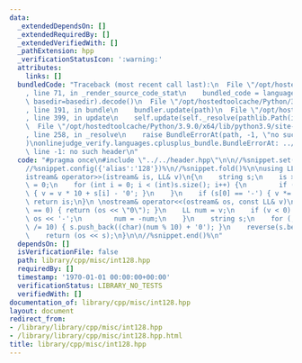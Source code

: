 ```yaml
---
data:
  _extendedDependsOn: []
  _extendedRequiredBy: []
  _extendedVerifiedWith: []
  _pathExtension: hpp
  _verificationStatusIcon: ':warning:'
  attributes:
    links: []
  bundledCode: "Traceback (most recent call last):\n  File \"/opt/hostedtoolcache/Python/3.9.0/x64/lib/python3.9/site-packages/onlinejudge_verify/documentation/build.py\"\
    , line 71, in _render_source_code_stat\n    bundled_code = language.bundle(stat.path,\
    \ basedir=basedir).decode()\n  File \"/opt/hostedtoolcache/Python/3.9.0/x64/lib/python3.9/site-packages/onlinejudge_verify/languages/cplusplus.py\"\
    , line 191, in bundle\n    bundler.update(path)\n  File \"/opt/hostedtoolcache/Python/3.9.0/x64/lib/python3.9/site-packages/onlinejudge_verify/languages/cplusplus_bundle.py\"\
    , line 399, in update\n    self.update(self._resolve(pathlib.Path(included), included_from=path))\n\
    \  File \"/opt/hostedtoolcache/Python/3.9.0/x64/lib/python3.9/site-packages/onlinejudge_verify/languages/cplusplus_bundle.py\"\
    , line 258, in _resolve\n    raise BundleErrorAt(path, -1, \"no such header\"\
    )\nonlinejudge_verify.languages.cplusplus_bundle.BundleErrorAt: ../../header.hpp:\
    \ line -1: no such header\n"
  code: "#pragma once\n#include \"../../header.hpp\"\n\n//%snippet.set('int128')%\n\
    //%snippet.config({'alias':'128'})%\n//%snippet.fold()%\n\nusing LL = __int128;\n\
    istream& operator>>(istream& is, LL& v)\n{\n    string s;\n    is >> s;\n    v\
    \ = 0;\n    for (int i = 0; i < (int)s.size(); i++) {\n        if (isdigit(s[i]))\
    \ { v = v * 10 + s[i] - '0'; }\n    }\n    if (s[0] == '-') { v *= -1; }\n   \
    \ return is;\n}\n \nostream& operator<<(ostream& os, const LL& v)\n{\n    if (v\
    \ == 0) { return (os << \"0\"); }\n    LL num = v;\n    if (v < 0) {\n       \
    \ os << '-';\n        num = -num;\n    }\n    string s;\n    for (; num > 0; num\
    \ /= 10) { s.push_back((char)(num % 10) + '0'); }\n    reverse(s.begin(), s.end());\n\
    \    return (os << s);\n}\n\n//%snippet.end()%\n"
  dependsOn: []
  isVerificationFile: false
  path: library/cpp/misc/int128.hpp
  requiredBy: []
  timestamp: '1970-01-01 00:00:00+00:00'
  verificationStatus: LIBRARY_NO_TESTS
  verifiedWith: []
documentation_of: library/cpp/misc/int128.hpp
layout: document
redirect_from:
- /library/library/cpp/misc/int128.hpp
- /library/library/cpp/misc/int128.hpp.html
title: library/cpp/misc/int128.hpp
---
```

